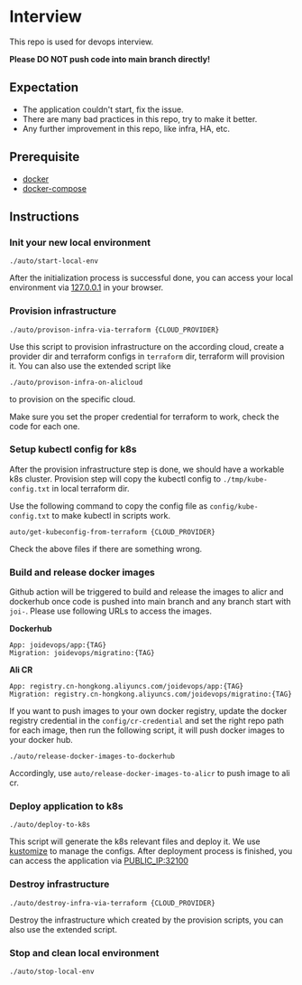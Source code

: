 # Interview

This repo is used for devops interview.

**Please DO NOT push code into main branch directly!**

## Expectation

* The application couldn't start, fix the issue.
* There are many bad practices in this repo, try to make it better.
* Any further improvement in this repo, like infra, HA, etc.

## Prerequisite

* [docker](https://docs.docker.com/desktop/#download-and-install)
* [docker-compose](https://docs.docker.com/compose/install/)

## Instructions

### Init your new local environment

  ```
  ./auto/start-local-env
  ```
  After the initialization process is successful done, you can access your local environment via [127.0.0.1](http://127.0.0.1) in your browser.

### Provision infrastructure

  ```
  ./auto/provison-infra-via-terraform {CLOUD_PROVIDER}
  ```
  Use this script to provision infrastructure on the according cloud, create a provider dir and terraform configs in `terraform` dir, terraform will provision it. 
  You can also use the extended script like 
  ```
  ./auto/provison-infra-on-alicloud
  ```
  to provision on the specific cloud.

  Make sure you set the proper credential for terraform to work, check the code for each one.

### Setup kubectl config for k8s

  After the provision infrastructure step is done, we should have a workable k8s cluster. Provision step will copy the kubectl config to `./tmp/kube-config.txt` in local terraform dir.

  Use the following command to copy the config file as `config/kube-config.txt` to make kubectl in scripts work.
  ```
  auto/get-kubeconfig-from-terraform {CLOUD_PROVIDER}
  ```

  Check the above files if there are something wrong.

### Build and release docker images

  Github action will be triggered to build and release the images to alicr and dockerhub once code is pushed into main branch and any branch start with `joi-`. Please use following URLs to access the images.

  **Dockerhub**
  ```
  App: joidevops/app:{TAG}
  Migration: joidevops/migratino:{TAG}
  ```
  **Ali CR**
  ```
  App: registry.cn-hongkong.aliyuncs.com/joidevops/app:{TAG}
  Migration: registry.cn-hongkong.aliyuncs.com/joidevops/migratino:{TAG}
  ```
  
  If you want to push images to your own docker registry, update the docker registry credential in the `config/cr-credential` and set the right repo path for each image, then run the following script, it will push docker images to your docker hub.
  ```
  ./auto/release-docker-images-to-dockerhub
  ```
  Accordingly, use `auto/release-docker-images-to-alicr` to push image to ali cr.

### Deploy application to k8s

  ```
  ./auto/deploy-to-k8s
  ```
  This script will generate the k8s relevant files and deploy it. We use [kustomize](https://kustomize.io/) to manage the configs.
  After deployment process is finished, you can access the application via [PUBLIC_IP:32100](http://PUBLIC_IP:32100/)

### Destroy infrastructure

  ```
  ./auto/destroy-infra-via-terraform {CLOUD_PROVIDER}
  ```
  Destroy the infrastructure which created by the provision scripts, you can also use the extended script.

### Stop and clean local environment

  ```
  ./auto/stop-local-env
  ```

